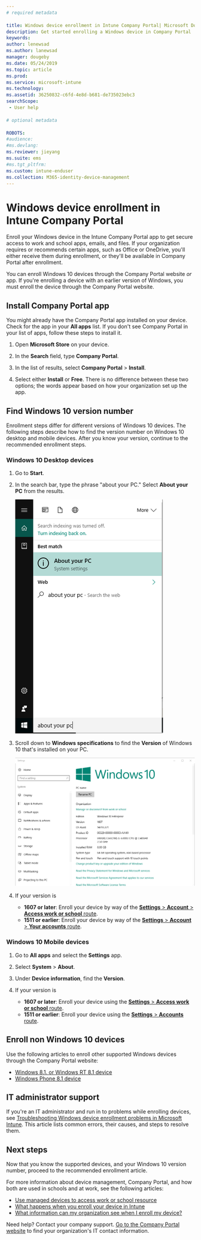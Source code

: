 ```yaml
---
# required metadata

title: Windows device enrollment in Intune Company Portal| Microsoft Docs
description: Get started enrolling a Windows device in Company Portal
keywords:
author: lenewsad
ms.author: lanewsad
manager: dougeby
ms.date: 05/24/2019
ms.topic: article
ms.prod:
ms.service: microsoft-intune
ms.technology:
ms.assetid: 36250832-c6fd-4e8d-b681-de735023ebc3
searchScope:
 - User help

# optional metadata

ROBOTS:   
#audience:
#ms.devlang:
ms.reviewer: jieyang
ms.suite: ems
#ms.tgt_pltfrm:
ms.custom: intune-enduser
ms.collection: M365-identity-device-management
---
```


# Windows device enrollment in Intune Company Portal  

Enroll your Windows device in the Intune Company Portal app to get secure access to work and school apps, emails, and files. If your organization requires or recommends certain apps, such as Office or OneDrive, you'll either receive them during enrollment, or they'll be available in Company Portal after enrollment.  

You can enroll Windows 10 devices through the Company Portal website *or* app. If you're enrolling a device with an earlier version of Windows, you must enroll the device through the Company Portal website.  

## Install Company Portal app  
You might already have the Company Portal app installed on your device. Check for the app in your __All apps__ list.  If you don't see Company Portal in your list of apps, follow these steps to install it.  

1. Open **Microsoft Store** on your device.

2. In the **Search** field, type **Company Portal**.

3. In the list of results, select **Company Portal** > **Install**.

4. Select either **Install** or **Free**. There is no difference between these two options; the words appear based on how your organization set up the app.  

## Find Windows 10 version number  
Enrollment steps differ for different versions of Windows 10 devices. The following steps describe how to find the version number on Windows 10 desktop and mobile devices. After you know your version, continue to the recommended enrollment steps.  

### Windows 10 Desktop devices  

1. Go to **Start**.

2. In the search bar, type the phrase "about your PC." Select __About your PC__ from the results.  


   ![search settings for about your pc](media/searching_for_about_your_pc.png)  

3. Scroll down to **Windows specifications** to find the **Version** of Windows 10 that's installed on your PC.  


   ![Windows 10 Desktop About Your PC](media/settings_about_pc.png)  

4. If your version is  

    * __1607 or later__: Enroll your device by way of the [**Settings** > **Account** > **Access work or school** route](enroll-windows-10-device.md#enroll-windows-10-version-1607-and-later-device).   
    * __1511 or earlier__: Enroll your device by way of the [**Settings** > **Account** > **Your accounts** route](enroll-windows-10-device.md#enroll-windows-10-version-1511-and-earlier-device).  

### Windows 10 Mobile devices

1. Go to __All apps__ and select the __Settings__ app.
2. Select __System__ > __About__.
3. Under __Device information__, find the __Version__.  
4. If your version is  

    * __1607 or later__: Enroll your device using the [**Settings** > **Access work or school** route](enroll-windows-10-device.md#enroll-windows-10-version-1607-and-later-device).   
    * __1511 or earlier__: Enroll your device using the [**Settings** > **Accounts** route](enroll-windows-10-device.md#enroll-windows-10-version-1511-and-earlier-device).  

## Enroll non Windows 10 devices  
Use the following articles to enroll other supported Windows devices through the Company Portal website:   
* [Windows 8.1. or Windows RT 8.1 device](enroll-your-W81-or-rt81-windows.md)  
* [Windows Phone 8.1 device](enroll-your-wp81-windows.md)    

## IT administrator support  
If you're an IT administrator and run in to problems while enrolling devices, see [Troubleshooting Windows device enrollment problems in Microsoft Intune](https://support.microsoft.com/help/4469913). This article lists common errors, their causes, and steps to resolve them.  

## Next steps  
Now that you know the supported devices, and your Windows 10 version number, proceed to the recommended enrollment article.  
 
For more information about device management, Company Portal, and how both are used in schools and at work, see the following articles:  
* [Use managed devices to access work or school resource](use-managed-devices-to-get-work-done.md)  
* [What happens when you enroll your device in Intune](what-happens-if-you-install-the-company-portal-app-and-enroll-your-device-in-intune-windows.md)  
* [What information can my organization see when I enroll my device?](what-info-can-your-company-see-when-you-enroll-your-device-in-intune.md)  

Need help? Contact your company support. [Go to the Company Portal website](https://go.microsoft.com/fwlink/?linkid=2010980) to find your organization's IT contact information.  

